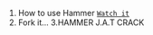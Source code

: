 1. How to use Hammer [`Watch it`](http://www.youtube.com/watch?v=HVbRUhX2EPo) 
2. Fork it...
3.HAMMER J.A.T CRACK